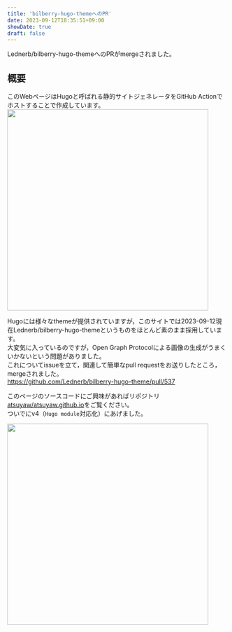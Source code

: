 ```yaml
---
title: 'bilberry-hugo-themeへのPR'
date: 2023-09-12T18:35:51+09:00
showDate: true
draft: false
---
```


Lednerb/bilberry-hugo-themeへのPRがmergeされました。

<!--more-->

## 概要
このWebページはHugoと呼ばれる静的サイトジェネレータをGitHub Actionでホストすることで作成しています。  
<a href="https://github.com/Lednerb/bilberry-hugo-theme"><img src="https://github-link-card.s3.ap-northeast-1.amazonaws.com/Lednerb/bilberry-hugo-theme.png" width="460px"></a>

Hugoには様々なthemeが提供されていますが，このサイトでは2023-09-12現在Lednerb/bilberry-hugo-themeというものをほとんど素のまま採用しています。  
大変気に入っているのですが，Open Graph Protocolによる画像の生成がうまくいかないという問題がありました。  
これについてissueを立て，関連して簡単なpull requestをお送りしたところ，mergeされました。  
https://github.com/Lednerb/bilberry-hugo-theme/pull/537

このページのソースコードにご興味があればリポジトリ[atsuyaw/atsuyaw.github.io](https://github.com/atsuyaw/atsuyaw.github.io)をご覧ください。  
ついでにv4（`Hugo module`対応化）にあげました。

<a href="https://github.com/atsuyaw/atsuyaw.github.io"><img src="https://github-link-card.s3.ap-northeast-1.amazonaws.com/atsuyaw/atsuyaw.github.io.png" width="460px"></a>
